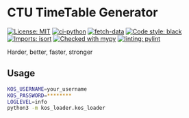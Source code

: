 # CTU TimeTable Generator

[![License: MIT](https://img.shields.io/badge/License-MIT-yellow.svg)](https://opensource.org/licenses/MIT)
[![ci-python](https://github.com/antoninkriz/CTU-TimeTable-Generator/actions/workflows/ci-python.yml/badge.svg)](https://github.com/antoninkriz/CTU-TimeTable-Generator/actions/workflows/ci-python.yml)
[![fetch-data](https://github.com/antoninkriz/CTU-TimeTable-Generator/actions/workflows/fetch-data.yml/badge.svg)](https://github.com/antoninkriz/CTU-TimeTable-Generator/actions/workflows/fetch-data.yml)
[![Code style: black](https://img.shields.io/badge/code%20style-black-000000.svg)](https://github.com/psf/black)
[![Imports: isort](https://img.shields.io/badge/%20imports-isort-%231674b1?style=flat&labelColor=ef8336)](https://pycqa.github.io/isort/)
[![Checked with mypy](https://www.mypy-lang.org/static/mypy_badge.svg)](https://mypy-lang.org/)
[![linting: pylint](https://img.shields.io/badge/linting-pylint-yellowgreen)](https://github.com/pylint-dev/pylint)

Harder, better, faster, stronger

## Usage

```bash
KOS_USERNAME=your_username
KOS_PASSWORD=********
LOGLEVEL=info
python3 -m kos_loader.kos_loader
```
